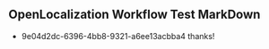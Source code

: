 ## OpenLocalization Workflow Test MarkDown
* 9e04d2dc-6396-4bb8-9321-a6ee13acbba4 
thanks!<!--HONumber=Mar16_HO2-->
